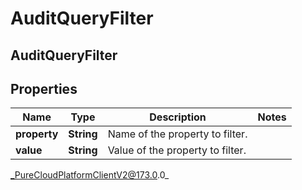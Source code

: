 # AuditQueryFilter

## AuditQueryFilter

## Properties

|Name | Type | Description | Notes|
|------------ | ------------- | ------------- | -------------|
| **property** | **String** | Name of the property to filter. | |
| **value** | **String** | Value of the property to filter. | |



_PureCloudPlatformClientV2@173.0.0_

